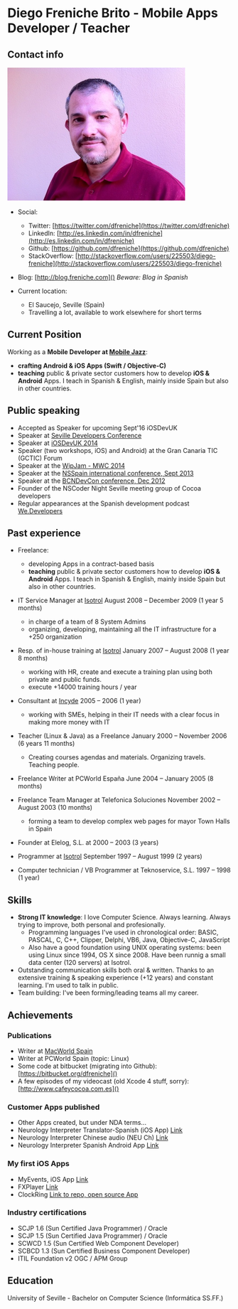 # Diego Freniche Brito - Mobile Apps Developer / Teacher

## Contact info

![](img/difb.jpg)


- Social:
	- Twitter: [https://twitter.com/dfreniche](https://twitter.com/dfreniche)
	- LinkedIn: [http://es.linkedin.com/in/dfreniche](http://es.linkedin.com/in/dfreniche)
	- Github: [https://github.com/dfreniche](https://github.com/dfreniche)
	- StackOverflow: [http://stackoverflow.com/users/225503/diego-freniche](http://stackoverflow.com/users/225503/diego-freniche)

- Blog: [http://blog.freniche.com]() _Beware: Blog in Spanish_

- Current location: 
	- El Saucejo, Seville (Spain)
	- Travelling a lot, available to work elsewhere for short terms

## Current Position

Working as a __Mobile Developer at [Mobile Jazz](http://www.mobilejazz.com)__:

- __crafting Android & iOS Apps (Swift / Objective-C)__
- __teaching__ public & private sector customers how to develop __iOS & Android__ Apps. I teach in Spanish & English, mainly inside Spain but also in other countries.


## Public speaking

- Accepted as Speaker for upcoming Sept'16 iOSDevUK
- Speaker at [Seville Developers Conference](http://www.sevilladevelopers.com/schedule/#session-1)
- Speaker at [iOSDevUK 2014](https://www.conferize.com/conferences/iosdevuk-2014/speakers)
- Speaker (two workshops, iOS) and Android) at the Gran Canaria TIC (GCTIC) Forum
- Speaker at the [WipJam - MWC 2014](http://wipjammwc14.sched.org/event/c80b40922c7abb24aa768388f60fa5b6#.UwYllnneMWa)
- Speaker at the [NSSpain international conference, Sept 2013](http://nsspain.com/2013/speakers/)
- Speaker at the [BCNDevCon conference, Dec 2012](http://2012.bcndevcon.org/master-sessions/C-mo-entrar-en-el-comercio-m-vil)
- Founder of the NSCoder Night Seville meeting group of Cocoa developers
- Regular appearances at the Spanish development podcast [We.Developers](http://wedevelopers.com)


## Past experience

- Freelance:
    - developing Apps in a contract-based basis 
    - __teaching__ public & private sector customers how to develop __iOS & Android__ Apps. I teach in Spanish & English, mainly inside Spain but also in other countries.
    
- IT Service Manager at [Isotrol](https://www.isotrol.com)
August 2008 – December 2009 (1 year 5 months)
	- in charge of a team of 8 System Admins
	- organizing, developing, maintaining all the IT infrastructure for a +250 organization

- Resp. of in-house training at [Isotrol](https://www.isotrol.com)
January 2007 – August 2008 (1 year 8 months)
	- working with HR, create and execute a training plan using both private and public funds.
	- execute +14000 training hours / year

- Consultant at [Incyde](http://www.incyde.org)
2005 – 2006 (1 year)
	- working with SMEs, helping in their IT needs with a clear focus in making more money with IT

- Teacher (Linux & Java) as a Freelance January 2000 – November 2006 (6 years 11 months)
	- Creating courses agendas and materials. Organizing travels. Teaching people.

- Freelance Writer at PCWorld España
June 2004 – January 2005 (8 months)

- Freelance Team Manager at Telefonica Soluciones
November 2002 – August 2003 (10 months)
	- forming a team to develop complex web pages for mayor Town Halls in Spain

- Founder at Elelog, S.L. at 2000 – 2003 (3 years)

- Programmer at [Isotrol](https://www.isotrol.com)
September 1997 – August 1999 (2 years)

- Computer technician / VB Programmer at Teknoservice, S.L.
1997 – 1998 (1 year)


## Skills

- __Strong IT knowledge__: I love Computer Science. Always learning. Always trying to improve, both personal and profesionally. 
	- Programming languages I've used in chronological order: BASIC, PASCAL, C, C++, Clipper, Delphi, VB6, Java, Objective-C, JavaScript
	- Also have a good foundation using UNIX operating systems: been using Linux since 1994, OS X since 2008. Have been runnig a small data center (120 servers) at Isotrol. 
- Outstanding communication skills both oral & written. Thanks to an extensive training & speaking experience (+12 years) and constant learning. I'm used to talk in public. 
- Team building: I've been forming/leading teams all my career.


## Achievements

### Publications

- Writer at [MacWorld Spain](http://dialnet.unirioja.es/servlet/autor?codigo=889530)
- Writer at PCWorld Spain (topic: Linux)
- Some code at bitbucket (migrating into Github): [https://bitbucket.org/dfreniche]()
- A few episodes of my videocast (old Xcode 4 stuff, sorry): [http://www.cafeycocoa.com.es]() 

### Customer Apps published

- Other Apps created, but under NDA terms...
- Neurology Interpreter Translator-Spanish (iOS App) [Link](https://itunes.apple.com/us/app/neusp/id527846682?mt=8)
- Neurology Interpreter Chinese audio (NEU Ch) [Link](https://itunes.apple.com/us/app/neurology-interpreter-chinese/id533153381?mt=8)
- Neurology Interpreter Spanish Android App [Link](https://play.google.com/store/apps/details?id=com.femtocoders.neusp&hl=en#!)

### My first iOS Apps

- MyEvents, iOS App [Link](https://itunes.apple.com/es/app/myevents/id398956491?mt=8)
- FXPlayer [Link](https://itunes.apple.com/es/app/fxplayer/id412711013?mt=8)
- ClockRing [Link to repo, open source App](https://femtocoders.fogbugz.com/default.asp?W5#!)

### Industry certifications

- SCJP 1.6 (Sun Certified Java Programmer) / Oracle
- SCJP 1.5 (Sun Certified Java Programmer) / Oracle
- SCWCD 1.5 (Sun Certified Web Component Developer) 
- SCBCD 1.3 (Sun Certified Business Component Developer) 
- ITIL Foundation v2 OGC / APM Group

## Education

University of Seville - Bachelor on Computer Science (Informática SS.FF.)

